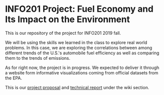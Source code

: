 # INFO201 Project: Fuel Economy and Its Impact on the Environment
This is our repository of the project for INFO201 2019 fall.

We will be using the skills we learned in the class to explore real world problems. In this case, we are exploring the correlations between among different trends of the U.S.'s automobile fuel efficiency as well as comparing them to the trends of emissions.   

As for right now, the project is in progress. We expected to deliver it through a website form informative visualizations coming from official datasets from the EPA.

This is our [project proposal](https://github.com/xudav18/INFO201/wiki/Project-Proposal) and [technical report](https://github.com/xudav18/INFO201/wiki/Technical-Report) under the wiki section.
